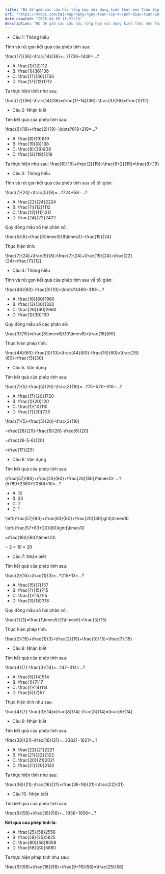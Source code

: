 ```yaml
---
title: "Bộ đề gồm các câu hỏi tổng hợp nội dung kiến thức môn Toán lớp 4 Bài 78: Luyện tập đã học ở Tuần 28 trong chương trình Toán lớp 4 Tập 2 sách Cánh Diều, giúp các em ôn tập và luyện giải các dạng bài tập Cộng các phân số cùng mẫu số Toán lớp 4. Mời các em cùng luyện tập."
url: "https://vndoc.com/bai-tap-hang-ngay-toan-lop-4-canh-dieu-tuan-28-thu-5-339968"
date_crawled: "2025-04-09 11:22:13"
description: "Bộ đề gồm các câu hỏi tổng hợp nội dung kiến thức môn Toán lớp 4 Bài 78: Luyện tập đã học ở Tuần 28 trong chương trình Toán lớp 4 Tập 2 sách Cánh Diều, giúp các em ôn tập và luyện giải các dạng bài tập Cộng các phân số cùng mẫu số Toán lớp 4. Mời các em cùng luyện tập."
---
```


* Câu 1:  Thông hiểu

Tính và rút gọn kết quả của phép tính sau:

\\frac{17}{36}-\\frac{14}{36}=...?1736−1436=...?

  * A. \\frac{1}{12}112
  * B. \\frac{1}{36}136
  * C. \\frac{17}{36}1736
  * D. \\frac{17}{12}1712



Ta thực hiện tính như sau:

\\frac{17}{36}-\\frac{14}{36}=\\frac{17-14}{36}=\\frac{3}{36}=\\frac{1}{12}

* Câu 2:  Nhận biết

Tìm kết quả của phép tinh sau:

\\frac{6}{19}+\\frac{2}{19}=\\ldots?619+219=…?

  * A. \\frac{8}{19}819
  * B. \\frac{19}{8}198
  * C. \\frac{8}{38}838
  * D. \\frac{12}{19}1219



Ta thực hiện như sau: \\frac{6}{19}+\\frac{2}{19}=\\frac{6+2}{19}=\\frac{8}{19}

* Câu 3:  Thông hiểu

Tính và rút gọn kết quả của phép tính sau về tối giản:

\\frac{7}{24}+\\frac{5}{8}=...?724+58=...?

  * A. \\frac{22}{24}2224
  * B. \\frac{11}{12}1112
  * C. \\frac{12}{11}1211
  * D. \\frac{24}{22}2422



Quy đồng mẫu số hai phân số:

\\frac{5}{8}=\\frac{5\\times3}{8\\times3}=\\frac{15}{24}

Thực hiện tính:

\\frac{7}{24}+\\frac{5}{8}=\\frac{7}{24}+\\frac{15}{24}=\\frac{22}{24}=\\frac{11}{12}

* Câu 4:  Thông hiểu

Tính và rút gọn kết quả của phép tính sau về tối giản:

\\frac{44}{60}-\\frac{3}{10}=\\ldots?4460−310=…?

  * A. \\frac{18}{60}1860
  * B. \\frac{13}{30}1330
  * C. \\frac{26}{60}2660
  * D. \\frac{1}{30}130



Quy đồng mẫu số các phân số:

\\frac{3}{10}=\\frac{3\\times6}{10\\times6}=\\frac{18}{60}

Thực hiện phép tính:

\\frac{44}{60}-\\frac{3}{10}=\\frac{44}{60}-\\frac{18}{60}=\\frac{26}{60}=\\frac{13}{30}

* Câu 5:  Vận dụng

Tìm kết quả của phép tính sau:

\\frac{7}{5}-\\frac{5}{20}-\\frac{3}{10}=...?75−520−310=...?

  * A. \\frac{17}{20}1720
  * B. \\frac{1}{20}120
  * C. \\frac{1}{10}110
  * D. \\frac{7}{20}720



\\frac{7}{5}-\\frac{5}{20}-\\frac{3}{10}

=\\frac{28}{20}-\\frac{5}{20}-\\frac{6}{20}

=\\frac{28-5-6}{20}

=\\frac{17}{20}

* Câu 6:  Vận dụng

Tìm kết quả của phép tính sau:

\(\\frac{57}{80}+\\frac{23}{80}+\\frac{20}{80}\)\\times10=...?(5780+2380+2080)×10=...?

  * A. 10 
  * B. 20 
  * C. 2 
  * D. 1 



\\left\(\\frac{57}{80}+\\frac{83}{80}+\\frac{20}{80}ight\)\\times10

\\left\(\\frac{57+83+20}{80}ight\)\\times10

=\\frac{160}{80}\\times10\\ 

= 2 × 10 = 20

* Câu 7:  Nhận biết

Tìm kết quả của phép tính sau:

\\frac{2}{15}+\\frac{1}{3}=...?215+13=...?

  * A. \\frac{15}{7}157
  * B. \\frac{7}{15}715
  * C. \\frac{1}{15}115
  * D. \\frac{3}{18}318



Quy đồng mẫu số hai phân số:

\\frac{1}{3}=\\frac{1\\times5}{3\\times5}=\\frac{5}{15}

Thực hiện phép tính:

\\frac{2}{15}+\\frac{1}{3}=\\frac{2}{15}+\\frac{5}{15}=\\frac{7}{15}

* Câu 8:  Nhận biết

Tìm kết quả của phép tính sau:

\\frac{4}{7}-\\frac{3}{14}=...?47−314=...?

  * A. \\frac{5}{14}514
  * B. \\frac{1}{7}17
  * C. \\frac{1}{14}114
  * D. \\frac{5}{7}57



Thực hiện tính như sau:

\\frac{4}{7}-\\frac{3}{14}=\\frac{8}{14}-\\frac{3}{14}=\\frac{5}{14}

* Câu 9:  Nhận biết

Tìm kết quả của phép tính sau:

\\frac{38}{21}-\\frac{16}{21}=...?3821−1621=...?

  * A. \\frac{22}{21}2221
  * B. \\frac{21}{22}2122
  * C. \\frac{20}{21}2021
  * D. \\frac{21}{20}2120



Ta thực hiện tính như sau:

\\frac{38}{21}-\\frac{16}{21}=\\frac{38-16}{21}=\\frac{22}{21}

* Câu 10:  Nhận biết

Tìm kết quả của phép tính sau:

\\frac{9}{58}+\\frac{16}{58}=...?958+1658=...?

**Kết quả của phép tính là:**

  * A. \\frac{25}{58}2558
  * B. \\frac{58}{25}5825
  * C. \\frac{80}{58}8058
  * D. \\frac{58}{80}5880



Ta thực hiện phép tính như sau:

\\frac{9}{58}+\\frac{16}{58}=\\frac{9+16}{58}=\\frac{25}{58}
